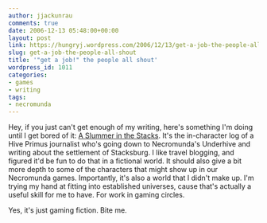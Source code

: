```yaml
---
author: jjackunrau
comments: true
date: 2006-12-13 05:48:00+00:00
layout: post
link: https://hungryj.wordpress.com/2006/12/13/get-a-job-the-people-all-shout/
slug: get-a-job-the-people-all-shout
title: '"get a job!" the people all shout'
wordpress_id: 1011
categories:
- games
- writing
tags:
- necromunda
---
```


Hey, if you just can't get enough of my writing, here's something I'm doing until I get bored of it: [A Slummer in the Stacks](http://stacksburg.blogspot.com).  It's the in-character log of a Hive Primus journalist who's going down to Necromunda's Underhive and writing about the settlement of Stacksburg.  I like travel blogging, and figured it'd be fun to do that in a fictional world.  It should also give a bit more depth to some of the characters that might show up in our Necromunda games.  Importantly, it's also a world that I didn't make up.  I'm trying my hand at fitting into established universes, cause that's actually a useful skill for me to have.  For work in gaming circles.  
  
Yes, it's just gaming fiction.  Bite me.
